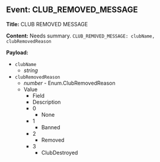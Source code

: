 ## Event: CLUB_REMOVED_MESSAGE

**Title:** CLUB REMOVED MESSAGE

**Content:**
Needs summary.
`CLUB_REMOVED_MESSAGE: clubName, clubRemovedReason`

**Payload:**
- `clubName`
  - *string*
- `clubRemovedReason`
  - *number* - Enum.ClubRemovedReason
  - Value
    - Field
    - Description
    - 0
      - None
    - 1
      - Banned
    - 2
      - Removed
    - 3
      - ClubDestroyed